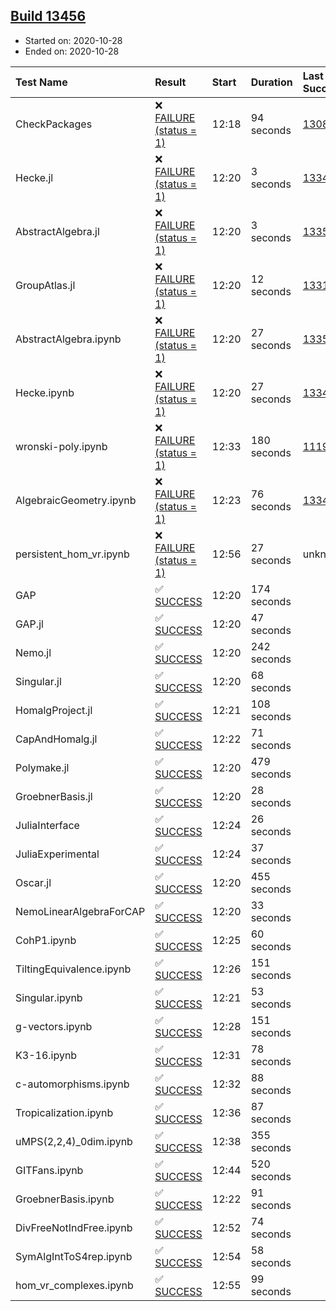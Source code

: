 ## [Build 13456](https://oscarci.mathematik.uni-kl.de/job/oscar/13456/)

* Started on: 2020-10-28
* Ended on: 2020-10-28

| Test Name    | Result | Start | Duration | Last Success | First Failure |
|:-------------|:-------|:------|:---------|:-------------|:--------------|
| CheckPackages | ❌ [FAILURE (status = 1)](https://oscarci.mathematik.uni-kl.de/job/oscar/13456/artifact/logs/build-13456/CheckPackages.log) | 12:18 | 94 seconds | [13085](https://oscarci.mathematik.uni-kl.de/job/oscar/13085/) | [13086](https://oscarci.mathematik.uni-kl.de/job/oscar/13086/) |
| Hecke.jl | ❌ [FAILURE (status = 1)](https://oscarci.mathematik.uni-kl.de/job/oscar/13456/artifact/logs/build-13456/Hecke.jl.log) | 12:20 | 3 seconds | [13341](https://oscarci.mathematik.uni-kl.de/job/oscar/13341/) | [13342](https://oscarci.mathematik.uni-kl.de/job/oscar/13342/) |
| AbstractAlgebra.jl | ❌ [FAILURE (status = 1)](https://oscarci.mathematik.uni-kl.de/job/oscar/13456/artifact/logs/build-13456/AbstractAlgebra.jl.log) | 12:20 | 3 seconds | [13355](https://oscarci.mathematik.uni-kl.de/job/oscar/13355/) | [13356](https://oscarci.mathematik.uni-kl.de/job/oscar/13356/) |
| GroupAtlas.jl | ❌ [FAILURE (status = 1)](https://oscarci.mathematik.uni-kl.de/job/oscar/13456/artifact/logs/build-13456/GroupAtlas.jl.log) | 12:20 | 12 seconds | [13311](https://oscarci.mathematik.uni-kl.de/job/oscar/13311/) | [13312](https://oscarci.mathematik.uni-kl.de/job/oscar/13312/) |
| AbstractAlgebra.ipynb | ❌ [FAILURE (status = 1)](https://oscarci.mathematik.uni-kl.de/job/oscar/13456/artifact/logs/build-13456/AbstractAlgebra.ipynb.log) | 12:20 | 27 seconds | [13355](https://oscarci.mathematik.uni-kl.de/job/oscar/13355/) | [13356](https://oscarci.mathematik.uni-kl.de/job/oscar/13356/) |
| Hecke.ipynb | ❌ [FAILURE (status = 1)](https://oscarci.mathematik.uni-kl.de/job/oscar/13456/artifact/logs/build-13456/Hecke.ipynb.log) | 12:20 | 27 seconds | [13341](https://oscarci.mathematik.uni-kl.de/job/oscar/13341/) | [13342](https://oscarci.mathematik.uni-kl.de/job/oscar/13342/) |
| wronski-poly.ipynb | ❌ [FAILURE (status = 1)](https://oscarci.mathematik.uni-kl.de/job/oscar/13456/artifact/logs/build-13456/wronski-poly.ipynb.log) | 12:33 | 180 seconds | [11192](https://oscarci.mathematik.uni-kl.de/job/oscar/11192/) | [11193](https://oscarci.mathematik.uni-kl.de/job/oscar/11193/) |
| AlgebraicGeometry.ipynb | ❌ [FAILURE (status = 1)](https://oscarci.mathematik.uni-kl.de/job/oscar/13456/artifact/logs/build-13456/AlgebraicGeometry.ipynb.log) | 12:23 | 76 seconds | [13341](https://oscarci.mathematik.uni-kl.de/job/oscar/13341/) | [13342](https://oscarci.mathematik.uni-kl.de/job/oscar/13342/) |
| persistent_hom_vr.ipynb | ❌ [FAILURE (status = 1)](https://oscarci.mathematik.uni-kl.de/job/oscar/13456/artifact/logs/build-13456/persistent_hom_vr.ipynb.log) | 12:56 | 27 seconds | unknown | unknown |
| GAP | ✅ [SUCCESS](https://oscarci.mathematik.uni-kl.de/job/oscar/13456/artifact/logs/build-13456/GAP.log) | 12:20 | 174 seconds |  |  |
| GAP.jl | ✅ [SUCCESS](https://oscarci.mathematik.uni-kl.de/job/oscar/13456/artifact/logs/build-13456/GAP.jl.log) | 12:20 | 47 seconds |  |  |
| Nemo.jl | ✅ [SUCCESS](https://oscarci.mathematik.uni-kl.de/job/oscar/13456/artifact/logs/build-13456/Nemo.jl.log) | 12:20 | 242 seconds |  |  |
| Singular.jl | ✅ [SUCCESS](https://oscarci.mathematik.uni-kl.de/job/oscar/13456/artifact/logs/build-13456/Singular.jl.log) | 12:20 | 68 seconds |  |  |
| HomalgProject.jl | ✅ [SUCCESS](https://oscarci.mathematik.uni-kl.de/job/oscar/13456/artifact/logs/build-13456/HomalgProject.jl.log) | 12:21 | 108 seconds |  |  |
| CapAndHomalg.jl | ✅ [SUCCESS](https://oscarci.mathematik.uni-kl.de/job/oscar/13456/artifact/logs/build-13456/CapAndHomalg.jl.log) | 12:22 | 71 seconds |  |  |
| Polymake.jl | ✅ [SUCCESS](https://oscarci.mathematik.uni-kl.de/job/oscar/13456/artifact/logs/build-13456/Polymake.jl.log) | 12:20 | 479 seconds |  |  |
| GroebnerBasis.jl | ✅ [SUCCESS](https://oscarci.mathematik.uni-kl.de/job/oscar/13456/artifact/logs/build-13456/GroebnerBasis.jl.log) | 12:20 | 28 seconds |  |  |
| JuliaInterface | ✅ [SUCCESS](https://oscarci.mathematik.uni-kl.de/job/oscar/13456/artifact/logs/build-13456/JuliaInterface.log) | 12:24 | 26 seconds |  |  |
| JuliaExperimental | ✅ [SUCCESS](https://oscarci.mathematik.uni-kl.de/job/oscar/13456/artifact/logs/build-13456/JuliaExperimental.log) | 12:24 | 37 seconds |  |  |
| Oscar.jl | ✅ [SUCCESS](https://oscarci.mathematik.uni-kl.de/job/oscar/13456/artifact/logs/build-13456/Oscar.jl.log) | 12:20 | 455 seconds |  |  |
| NemoLinearAlgebraForCAP | ✅ [SUCCESS](https://oscarci.mathematik.uni-kl.de/job/oscar/13456/artifact/logs/build-13456/NemoLinearAlgebraForCAP.log) | 12:20 | 33 seconds |  |  |
| CohP1.ipynb | ✅ [SUCCESS](https://oscarci.mathematik.uni-kl.de/job/oscar/13456/artifact/logs/build-13456/CohP1.ipynb.log) | 12:25 | 60 seconds |  |  |
| TiltingEquivalence.ipynb | ✅ [SUCCESS](https://oscarci.mathematik.uni-kl.de/job/oscar/13456/artifact/logs/build-13456/TiltingEquivalence.ipynb.log) | 12:26 | 151 seconds |  |  |
| Singular.ipynb | ✅ [SUCCESS](https://oscarci.mathematik.uni-kl.de/job/oscar/13456/artifact/logs/build-13456/Singular.ipynb.log) | 12:21 | 53 seconds |  |  |
| g-vectors.ipynb | ✅ [SUCCESS](https://oscarci.mathematik.uni-kl.de/job/oscar/13456/artifact/logs/build-13456/g-vectors.ipynb.log) | 12:28 | 151 seconds |  |  |
| K3-16.ipynb | ✅ [SUCCESS](https://oscarci.mathematik.uni-kl.de/job/oscar/13456/artifact/logs/build-13456/K3-16.ipynb.log) | 12:31 | 78 seconds |  |  |
| c-automorphisms.ipynb | ✅ [SUCCESS](https://oscarci.mathematik.uni-kl.de/job/oscar/13456/artifact/logs/build-13456/c-automorphisms.ipynb.log) | 12:32 | 88 seconds |  |  |
| Tropicalization.ipynb | ✅ [SUCCESS](https://oscarci.mathematik.uni-kl.de/job/oscar/13456/artifact/logs/build-13456/Tropicalization.ipynb.log) | 12:36 | 87 seconds |  |  |
| uMPS(2,2,4)_0dim.ipynb | ✅ [SUCCESS](https://oscarci.mathematik.uni-kl.de/job/oscar/13456/artifact/logs/build-13456/uMPS-2-2-4-_0dim.ipynb.log) | 12:38 | 355 seconds |  |  |
| GITFans.ipynb | ✅ [SUCCESS](https://oscarci.mathematik.uni-kl.de/job/oscar/13456/artifact/logs/build-13456/GITFans.ipynb.log) | 12:44 | 520 seconds |  |  |
| GroebnerBasis.ipynb | ✅ [SUCCESS](https://oscarci.mathematik.uni-kl.de/job/oscar/13456/artifact/logs/build-13456/GroebnerBasis.ipynb.log) | 12:22 | 91 seconds |  |  |
| DivFreeNotIndFree.ipynb | ✅ [SUCCESS](https://oscarci.mathematik.uni-kl.de/job/oscar/13456/artifact/logs/build-13456/DivFreeNotIndFree.ipynb.log) | 12:52 | 74 seconds |  |  |
| SymAlgIntToS4rep.ipynb | ✅ [SUCCESS](https://oscarci.mathematik.uni-kl.de/job/oscar/13456/artifact/logs/build-13456/SymAlgIntToS4rep.ipynb.log) | 12:54 | 58 seconds |  |  |
| hom_vr_complexes.ipynb | ✅ [SUCCESS](https://oscarci.mathematik.uni-kl.de/job/oscar/13456/artifact/logs/build-13456/hom_vr_complexes.ipynb.log) | 12:55 | 99 seconds |  |  |
